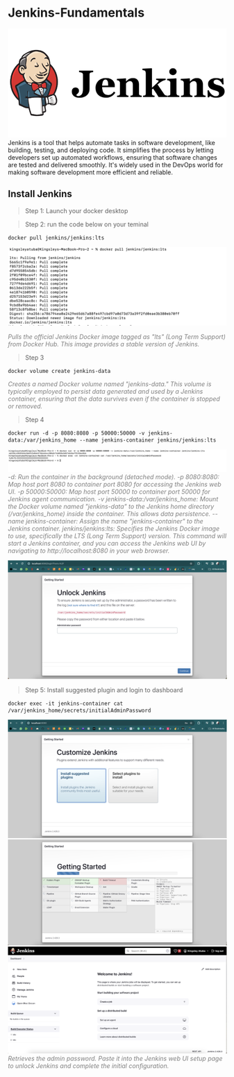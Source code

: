 # Jenkins-Fundamentals
![Install Jenkins](./img/0.png)
Jenkins is a tool that helps automate tasks in software development, like building, testing, and deploying code. It simplifies the process by letting developers set up automated workflows, ensuring that software changes are tested and delivered smoothly. It's widely used in the DevOps world for making software development more efficient and reliable.

## Install Jenkins

> Step 1: Launch your docker desktop

> Step 2: run the code below on your teminal

```
docker pull jenkins/jenkins:lts
```
![Install Jenkins](./img/1.png)

<span style="color:gray">_Pulls the official Jenkins Docker image tagged as "lts" (Long Term Support) from Docker Hub. This image provides a stable version of Jenkins._</span>

> Step 3
```
docker volume create jenkins-data
```
<span style="color:gray">_Creates a named Docker volume named "jenkins-data." This volume is typically employed to persist data generated and used by a Jenkins container, ensuring that the data survives even if the container is stopped or removed._</span>


> Step 4
```
docker run -d -p 8080:8080 -p 50000:50000 -v jenkins-data:/var/jenkins_home --name jenkins-container jenkins/jenkins:lts
```
![Install Jenkins](./img/2.png)
<span style="color:gray">_-d: Run the container in the background (detached mode).
-p 8080:8080: Map host port 8080 to container port 8080 for accessing the Jenkins web UI.
-p 50000:50000: Map host port 50000 to container port 50000 for Jenkins agent communication.
-v jenkins-data:/var/jenkins_home: Mount the Docker volume named "jenkins-data" to the Jenkins home directory (/var/jenkins_home) inside the container. This allows data persistence.
--name jenkins-container: Assign the name "jenkins-container" to the Jenkins container.
jenkins/jenkins:lts: Specifies the Jenkins Docker image to use, specifically the LTS (Long Term Support) version.
This command will start a Jenkins container, and you can access the Jenkins web UI by navigating to http://localhost:8080 in your web browser._</span>

![Install Jenkins](./img/3.png)

> Step 5: Install suggested plugin and login to dashboard
```
docker exec -it jenkins-container cat /var/jenkins_home/secrets/initialAdminPassword
```
![Install Jenkins](./img/4.png)
![Install Jenkins](./img/5.png)
![Install Jenkins](./img/6.png)
<span style="color:gray">_Retrieves the admin password. Paste it into the Jenkins web UI setup page to unlock Jenkins and complete the initial configuration._</span>

